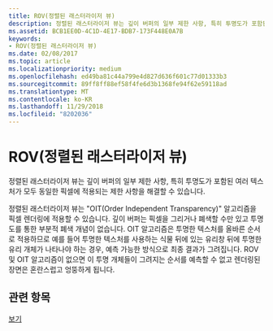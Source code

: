 ```yaml
---
title: ROV(정렬된 래스터라이저 뷰)
description: 정렬된 래스터라이저 뷰는 깊이 버퍼의 일부 제한 사항, 특히 투명도가 포함된 여러 텍스처가 모두 동일한 픽셀에 적용되는 제한 사항을 해결할 수 있습니다.
ms.assetid: BCB1EE0D-4C1D-4E17-BDB7-173F448E0A7B
keywords:
- ROV(정렬된 래스터라이저 뷰)
ms.date: 02/08/2017
ms.topic: article
ms.localizationpriority: medium
ms.openlocfilehash: ed49ba81c44a799e4d827d636f601c77d01333b3
ms.sourcegitcommit: 89ff8ff88ef58f4fe6d3b1368fe94f62e59118ad
ms.translationtype: MT
ms.contentlocale: ko-KR
ms.lasthandoff: 11/29/2018
ms.locfileid: "8202036"
---
```

# <a name="rasterizer-ordered-view-rov"></a>ROV(정렬된 래스터라이저 뷰)


정렬된 래스터라이저 뷰는 깊이 버퍼의 일부 제한 사항, 특히 투명도가 포함된 여러 텍스처가 모두 동일한 픽셀에 적용되는 제한 사항을 해결할 수 있습니다.

정렬된 래스터라이저 뷰는 "OIT(Order Independent Transparency)" 알고리즘을 픽셀 렌더링에 적용할 수 있습니다. 깊이 버퍼는 픽셀을 그리거나 폐색할 수만 있고 투명도를 통한 부분적 폐색 개념이 없습니다. OIT 알고리즘은 투명한 텍스처를 올바른 순서로 적용하므로 예를 들어 투명한 텍스처를 사용하는 식물 뒤에 있는 유리창 뒤에 투명한 유리 개체가 나타나야 하는 경우, 예측 가능한 방식으로 최종 결과가 그려집니다. ROV 및 OIT 알고리즘이 없으면 이 투명 개체들이 그려지는 순서를 예측할 수 없고 렌더링된 장면은 혼란스럽고 엉뚱하게 됩니다.

## <a name="span-idrelated-topicsspanrelated-topics"></a><span id="related-topics"></span>관련 항목


[보기](views.md)

 

 




